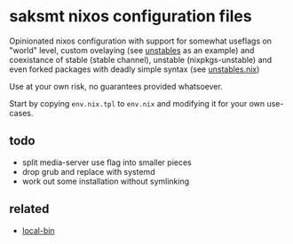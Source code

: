 # saksmt nixos configuration files

Opinionated nixos configuration with support for somewhat useflags on "world" level, custom ovelaying (see [unstables](./overlays/unstables.nix) as an example)
 and coexistance of stable (stable channel), unstable (nixpkgs-unstable) and even forked packages with deadly simple syntax (see [unstables.nix](./unstables.nix))

Use at your own risk, no guarantees provided whatsoever.

Start by copying `env.nix.tpl` to `env.nix` and modifying it for your own use-cases.

## todo

 - split media-server use flag into smaller pieces
 - drop grub and replace with systemd
 - work out some installation without symlinking

## related

 - [local-bin](https://github.com/saksmt/local-bin)
